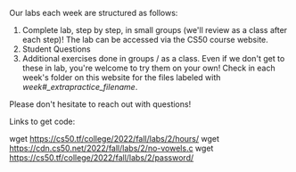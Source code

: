 Our labs each week are structured as follows:

1. Complete lab, step by step, in small groups (we'll review as a class after each step)! The lab can be accessed via the CS50 course website.
2. Student Questions
3. Additional exercises done in groups / as a class. Even if we don't get to these in lab, you're welcome to try them on your own! Check in each week's folder on this website for the files labeled with *week#_extrapractice_filename*. 

Please don't hesitate to reach out with questions!

Links to get code:

wget https://cs50.tf/college/2022/fall/labs/2/hours/
wget https://cdn.cs50.net/2022/fall/labs/2/no-vowels.c
wget https://cs50.tf/college/2022/fall/labs/2/password/
